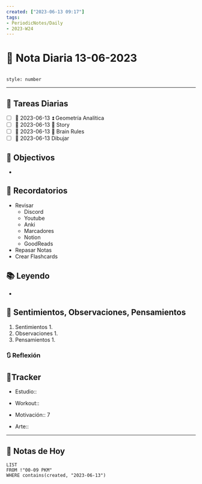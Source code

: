 ```yaml
---
created: ["2023-06-13 09:17"]
tags:
- PeriodicNotes/Daily
- 2023-W24
---
```


# 📅 Nota Diaria 13-06-2023
```toc

style: number

```

---
## 🔷 Tareas Diarias
- [ ]  📅 2023-06-13 ⏫ Geometría Analítica
- [ ] 📅 2023-06-13 🔼 Story
- [ ] 📅 2023-06-13 🔽 Brain Rules
- [ ] 📅 2023-06-13 Dibujar

## 🎯 Objectivos
- 
## 📕 Recordatorios
- Revisar
	- Discord
	- Youtube
	- Anki
	- Marcadores
	- Notion
	- GoodReads
- Repasar Notas
- Crear Flashcards

## 📚 Leyendo
- 
## 💬 Sentimientos, Observaciones, Pensamientos 
1. Sentimientos
	1. 
2. Observaciones
	1. 
3. Pensamientos
	1. 
### 🔃 Reflexión

## 🔷Tracker

- Estudio::

- Workout::

- Motivación:: 7

- Arte::
---

## 📅 Notas de Hoy
```dataview
LIST 
FROM !"00-09 PKM" 
WHERE contains(created, "2023-06-13")
```